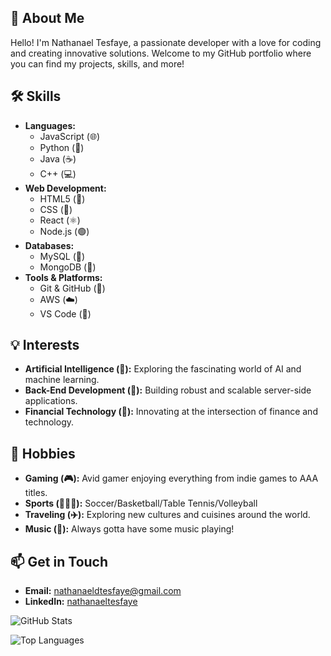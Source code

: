 ## 👋 About Me
Hello! I'm Nathanael Tesfaye, a passionate developer with a love for coding and creating innovative solutions. Welcome to my GitHub portfolio where you can find my projects, skills, and more!

## 🛠️ Skills
- **Languages:**
  - JavaScript (🌐)
  - Python (🐍)
  - Java (☕)
  - C++ (💻)
- **Web Development:**
  - HTML5 (📄)
  - CSS (🎨)
  - React (⚛️)
  - Node.js (🟢)
- **Databases:**
  - MySQL (🐬)
  - MongoDB (🍃)
- **Tools & Platforms:**
  - Git & GitHub (🐙)
  - AWS (☁️)
  - VS Code (📝)

## 💡 Interests
- **Artificial Intelligence (🤖):** Exploring the fascinating world of AI and machine learning.
- **Back-End Development (🔧):** Building robust and scalable server-side applications.
- **Financial Technology (💸):** Innovating at the intersection of finance and technology.

## 🎨 Hobbies
- **Gaming (🎮):** Avid gamer enjoying everything from indie games to AAA titles.
- **Sports (⛹🏾‍♂️):** Soccer/Basketball/Table Tennis/Volleyball
- **Traveling (✈️):** Exploring new cultures and cuisines around the world.
- **Music (🎵):** Always gotta have some music playing!

## 📫 Get in Touch
- **Email:** [nathanaeldtesfaye@gmail.com](mailto:nathanaeldtesfaye@gmail.com)
- **LinkedIn:** [nathanaeltesfaye](https://www.linkedin.com/in/nathanaeltesfaye)


![GitHub Stats](https://github-readme-stats.vercel.app/api?username=natedoesthings&theme=radical&hide=prs,issues&icon=github)

![Top Languages](https://github-readme-stats.vercel.app/api/top-langs/?username=natedoesthings&layout=compact&theme=radical)

